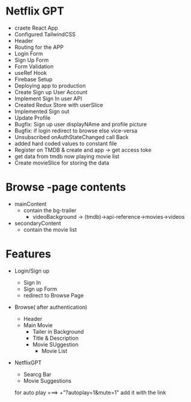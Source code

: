 # Netflix GPT

- craete React App
- Configured TailwindCSS
- Header
- Routing for the APP
- Login Form
- Sign Up Form
- Form Validation
- useRef Hook
- Firebase Setup
- Deploying app to production
- Create Sign up User Account
- Implement Sign In user API
- Created Redux Store with userSlice
- Implemented Sign out
- Update Profile
- Bugfix: Sign up user displayNAme and profile picture
- Bugfix: if login redirect to browse else vice-versa
- Unsubscribed onAuthStateChanged call Back
- added hard coded values to constant file
- Register on TMDB & create and app -> get access toke
- get data from tmdb now playing movie list
- Create movieSlice for storing the data


# Browse -page contents
 - mainContent
   - contain the bg-trailer
     - videoBackground -> (tmdb)->api-reference->movies->videos
 - secondaryContent
   - contain the movie list

# Features
- Login/Sign up
    - Sign In
    - Sign up Form
    - redirect to Browse Page

- Browse( after authentication)
    - Header
    - Main Movie
        - Tailer in Background
        - Title & Description
        - Movie SUggestion
            - Movie List

- NetflixGPT
    - Searcg Bar
    - Movie Suggestions




    for auto play ===> +"?autoplay=1&mute=1" add it with the link